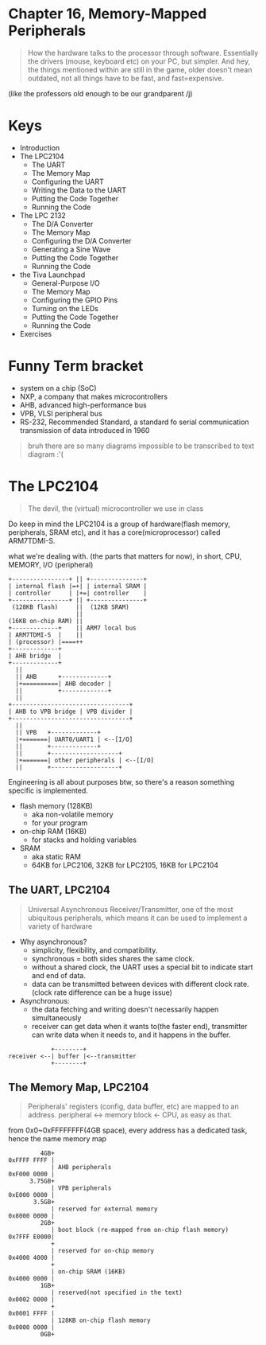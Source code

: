 # Chapter 16, Memory-Mapped Peripherals
> How the hardware talks to the processor through software. Essentially the drivers (mouse, keyboard etc) on your PC, but simpler.
> And hey, the things mentioned within are still in the game, older doesn't mean outdated, not all things have to be fast, and fast=expensive.

(like the professors old enough to be our grandparent /j)

# Keys
- Introduction
- The LPC2104
  - The UART
  - The Memory Map
  - Configuring the UART
  - Writing the Data to the UART
  - Putting the Code Together
  - Running the Code
- The LPC 2132
  - The D/A Converter
  - The Memory Map
  - Configuring the D/A Converter
  - Generating a Sine Wave
  - Putting the Code Together
  - Running the Code
- the Tiva Launchpad
  - General-Purpose I/O
  - The Memory Map
  - Configuring the GPIO Pins
  - Turning on the LEDs
  - Putting the Code Together
  - Running the Code
- Exercises

# Funny Term bracket
- system on a chip (SoC)
- NXP, a company that makes microcontrollers
- AHB, advanced high-performance bus
- VPB, VLSI peripheral bus
- RS-232, Recommended Standard, a standard fo serial communication transmission of data introduced in 1960

> bruh there are so many diagrams impossible to be transcribed to text diagram :'(

# The LPC2104
> The devil, the (virtual) microcontroller we use in class

Do keep in mind the LPC2104 is a group of hardware(flash memory, peripherals, SRAM etc), and it has a core(microprocessor) called ARM7TDMI-S.

what we're dealing with. (the parts that matters for now), in short, CPU, MEMORY, I/O (peripheral)
```
+----------------+ || +---------------+
| internal flash |=+| | internal SRAM |
| controller     | |+=| controller    |
+----------------+ || +---------------+
 (128KB flash)     ||  (12KB SRAM)
                   ||
(16KB on-chip RAM) ||
+-------------+    || ARM7 local bus
| ARM7TDMI-S  |    ||
| (processor) |====++
+-------------+
| AHB bridge  |
+-------------+
  ||                 
  || AHB      +-------------+
  |+==========| AHB decoder |
  ||          +-------------+
  ||
+---------------------------------+
| AHB to VPB bridge | VPB divider |
+---------------------------------+
  ||
  || VPB   +-------------+
  |+=======| UART0/UART1 | <--[I/O]
  ||       +-------------+
  ||       +-------------------+
  |+=======| other peripherals | <--[I/O]
  ||       +-------------------+
```

Engineering is all about purposes btw, so there's a reason something specific is implemented.

- flash memory (128KB)
  - aka non-volatile memory
  - for your program
- on-chip RAM (16KB)
  - for stacks and holding variables
- SRAM
  - aka static RAM
  - 64KB for LPC2106, 32KB for LPC2105, 16KB for LPC2104

## The UART, LPC2104
> Universal Asynchronous Receiver/Transmitter, one of the most ubiquitous peripherals, which means it can be used to implement a variety of hardware

- Why asynchronous?
  - simplicity, flexibility, and compatibility.
  - synchronous = both sides shares the same clock.
  - without a shared clock, the UART uses a special bit to indicate start and end of data.
  - data can be transmitted between devices with different clock rate. (clock rate difference can be a huge issue)
- Asynchronous:
  - the data fetching and writing doesn't necessarily happen simultaneously
  - receiver can get data when it wants to(the faster end), transmitter can write data when it needs to, and it happens in the buffer.

```
            +--------+
receiver <--| buffer |<--transmitter
            +--------+
```

## The Memory Map, LPC2104
> Peripherals' registers (config, data buffer, etc) are mapped to an address. peripheral <-> memory block <- CPU, as easy as that.

from 0x0~0xFFFFFFFF(4GB space), every address has a dedicated task, hence the name memory map
```
         4GB+
0xFFFF FFFF |
            | AHB peripherals
0xF000 0000 |
      3.75GB+
            | VPB peripherals
0xE000 0000 | 
       3.5GB+
            | reserved for external memory
0x8000 0000 |
         2GB+
            | boot block (re-mapped from on-chip flash memory)
0x7FFF E0000|
            +
            | reserved for on-chip memory
0x4000 4000 |
            +
            | on-chip SRAM (16KB)
0x4000 0000 |
         1GB+
            | reserved(not specified in the text)
0x0002 0000 |
            +
0x0001 FFFF |
            | 128KB on-chip flash memory
0x0000 0000 |
         0GB+
```